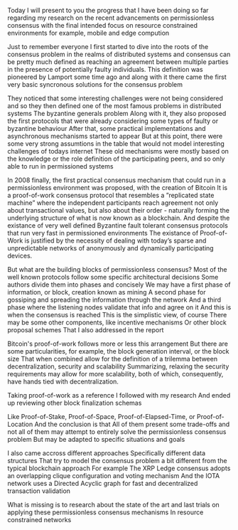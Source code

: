 Today
I will present to you the progress 
that I have been doing so far
regarding my research on
the recent advancements on
permissionless consensus
with the final intended focus
on resource constrained environments
for example, mobile and edge compution


Just to remember everyone
I first started to dive into the roots
of the consensus problem
in the realms of distributed systems
and consensus can be pretty much defined as
reaching an agreement between multiple parties
in the presence of potentially faulty individuals.
This definition was pioneered by Lamport some time ago
and along with it there came 
the first very basic syncronous solutions for the consensus problem


They noticed that some interesting challenges were not being considered
and so they then defined one of the most famous problems in distributed systems
The byzantine generals problem
Along with it, they also proposed the first protocols 
that were already considering
some types of faulty or byzantine behaviour
After that, some practical implementations 
and asynchronous mechanisms started to appear
But at this point, there were some very strong assumtions in the table 
that would not model interesting challenges of todays internet
These old mechanisms were mostly based on the knowledge or the role definition
of the participating peers, and so only able to run in permissioned systems


In 2008 finally, the first practical consensus mechanism 
that could run in a permissionless environment
was proposed, with the creation of Bitcoin
It is a proof-of-work consensus protocol 
that resembles a ”replicated state machine”
where the independent participants reach agreement not only
about transactional values, but also about their order - naturally
forming the underlying structure of what is now known as a
blockchain.
And despite the existance of very well defined 
Byzantine fault tolerant consensus protocols 
that run very fast in permissioned environments
The existance of Proof-of-Work is justified
by the necessity of dealing with today’s
sparse and unpredictable networks of 
anonymously and dynamically participating devices.


But what are the building blocks of permissionless consensus?
Most of the well known protocols follow some specific architectural decisions
Some authors divide them into phases and concisely 
We may have a first phase of information, or block, creation known as mining
A second phase for gossiping and spreading the information through the network
And a third phase where the listening nodes validate that info and agree on it
And this is when the consensus is reached
This is the simplistic view, of course
There may be some other components, like incentive mechanisms
Or other block proposal schemes
That I also addressed in the report


Bitcoin's proof-of-work follows more or less this arrangement
But there are some particularities, for example, 
the block generation interval, or the block size
That when combined allow for the definition of a trilemma 
between decentralization, security and scalability
Summarizing, relaxing the security requirements 
may allow for more scalability, both of
which, consequently, have hands tied with decentralization.


Taking proof-of-work as a reference
I followed with my research
And ended up reviewing other block finalization schemas
    

Like Proof-of-Stake, Proof-of-Space, Proof-of-Elapsed-Time, or Proof-of-Location
And the conclusion is that
All of them present some trade-offs and not all of them may attempt to entirely
solve the permissionless consensus problem
But may be adapted to specific situations and goals


I also came accross different approaches 
Specifically different data structures
That try to model the consensus problem
a bit different from the typical blockchain approach
For example
The XRP Ledge consensus adopts an overlapping clique configuration 
and voting mechanism
And the IOTA network uses a Directed Acyclic graph 
for fast and decentralized transaction validation


What is missing is to research about 
the state of the art
and last trials on applying 
these permissionless consensus mechanisms
In resource constrained networks
